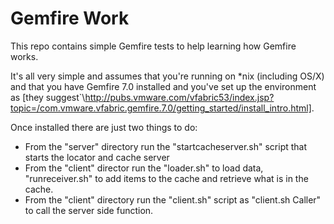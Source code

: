 Gemfire Work
==============

This repo contains simple Gemfire tests to help learning how Gemfire works.

It's all very simple and assumes that you're running on *nix (including OS/X) and that you have Gemfire 7.0 installed and you've set up the environment as [they suggest`\http://pubs.vmware.com/vfabric53/index.jsp?topic=/com.vmware.vfabric.gemfire.7.0/getting_started/install_intro.html].

Once installed there are just two things to do:

* From the "server" directory run the "startcacheserver.sh" script that starts the locator and cache server
* From the "client" director run the "loader.sh" to load data, "runreceiver.sh" to add items to the cache and retrieve what is in the cache.
* From the "client" directory run the "client.sh" script as "client.sh Caller" to call the server side function.

